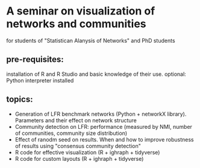 # A seminar on visualization of networks and communities 
for students of "Statistican Alanysis of Networks" and PhD students

## pre-requisites: 
installation of R and R Studio and basic knowledge of their use.
optional: Python interpreter installed 

## topics:
  - Generation of LFR benchmark networks (Python + networkX library). Parameters and their effect on network structure
  - Community detection on LFR: performance (measured by NMI, number of communities, community size distribution)
  - Effect of ranodm seed on results. When and how to improve robustness of results using "consensus community detection"
  - R code for effective visualization (R + ighraph + tidyverse)
  - R code for custom layouts (R + ighraph + tidyverse)
 
